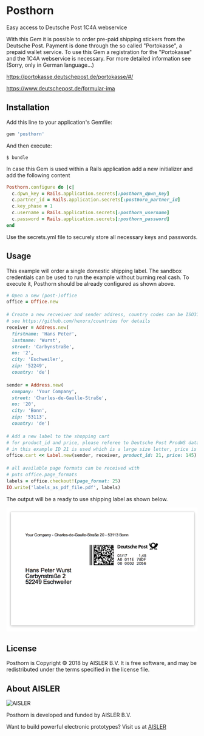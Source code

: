 # Posthorn

Easy access to Deutsche Post 1C4A webservice

With this Gem it is possible to order pre-paid shipping stickers from the Deutsche Post. Payment is done through the so called "Portokasse", a prepaid wallet service. To use this Gem a registration for the "Portokasse" and the 1C4A webservice is necessary. For more detailed information see (Sorry, only in German language...)

https://portokasse.deutschepost.de/portokasse/#/

https://www.deutschepost.de/formular-ima


## Installation

Add this line to your application's Gemfile:

```ruby
gem 'posthorn'
```

And then execute:

    $ bundle

In case this Gem is used within a Rails application add a new initializer and add the following content

```ruby
Posthorn.configure do |c|
  c.dpwn_key = Rails.application.secrets[:posthorn_dpwn_key]
  c.partner_id = Rails.application.secrets[:posthorn_partner_id]
  c.key_phase = 1
  c.username = Rails.application.secrets[:posthorn_username]
  c.password = Rails.application.secrets[:posthorn_password]
end
```

Use the secrets.yml file to securely store all necessary keys and passwords.


## Usage

This example will order a single domestic shipping label. The sandbox credentials can be used to run the example without burning real cash. To execute it, Posthorn should be already configured as shown above.

```ruby
# Open a new (post-)office
office = Office.new

# Create a new recveiver and sender address, country codes can be ISO3166 Alpha2 codes or Countries Gem instances
# see https://github.com/hexorx/countries for details
receiver = Address.new(
  firstname: 'Hans Peter',
  lastname: 'Wurst',
  street: 'Carbynstraße',
  no: '2',
  city: 'Eschweiler',
  zip: '52249',
  country: 'de')

sender = Address.new(
  company: 'Your Company',
  street: 'Charles-de-Gaulle-Straße',
  no: '20',
  city: 'Bonn',
  zip: '53113',
  country: 'de')

# Add a new label to the shopping cart
# for product_id and price, please referee to Deutsche Post ProdWS database
# in this example ID 21 is used which is a large size letter, price is Euro 1.45
office.cart << Label.new(sender, receiver, product_id: 21, price: 145)

# all available page formats can be received with
# puts office.page_formats
labels = office.checkout!(page_format: 25)
IO.write('labels_as_pdf_file.pdf', labels)
```

The output will be a ready to use shipping label as shown below.

![Example label as PDF](doc/example_label.png)


## License

Posthorn is Copyright © 2018 by AISLER B.V. It is free software, and may be
redistributed under the terms specified in the license file.

## About AISLER

![AISLER](https://cdn.aisler.net/assets/logo-abba89df5e5998f1ff738bb2a7952e5b47999bc90235994a2c415d00b43d5e36.svg)

Posthorn is developed and funded by AISLER B.V.

Want to build powerful electronic prototypes? Visit us at [AISLER](https://aisler.net)
